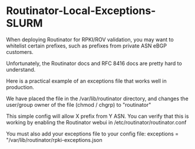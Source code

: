 # Routinator-Local-Exceptions-SLURM
When deploying Routinator for RPKI/ROV validation, you may want to whitelist certain prefixes, such as prefixes from private ASN eBGP customers.

Unfortunately, the Routinator docs and RFC 8416 docs are pretty hard to understand.

Here is a practical example of an exceptions file that works well in production.

We have placed the file in the /var/lib/routinator directory, and changes the user/group owner of the file (chmod / chgrp) to "routinator"

This simple config will allow X prefix from Y ASN. You can verify that this is working by enabling the Routinator webui in /etc/routinator/routinator.conf

You must also add your exceptions file to your config file:
exceptions = "/var/lib/routinator/rpki-exceptions.json
